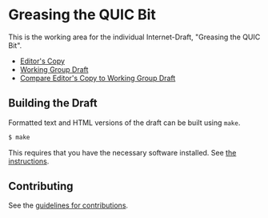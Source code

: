 # Greasing the QUIC Bit

This is the working area for the individual Internet-Draft, "Greasing the QUIC Bit".

* [Editor's Copy](https://quicwg.org/quic-bit-grease/draft-ietf-quic-bit-grease.html)
* [Working Group Draft](https://dt.ietf.org/doc/html/draft-ietf-quic-bit-grease)
* [Compare Editor's Copy to Working Group Draft](https://quicwg.org/quic-bit-grease/#go.draft-ietf-quic-bit-grease.diff)


## Building the Draft

Formatted text and HTML versions of the draft can be built using `make`.

```sh
$ make
```

This requires that you have the necessary software installed.  See
[the instructions](https://github.com/martinthomson/i-d-template/blob/master/doc/SETUP.md).


## Contributing

See the
[guidelines for contributions](https://github.com/martinthomson/quic-bit-grease/blob/main/CONTRIBUTING.md).
